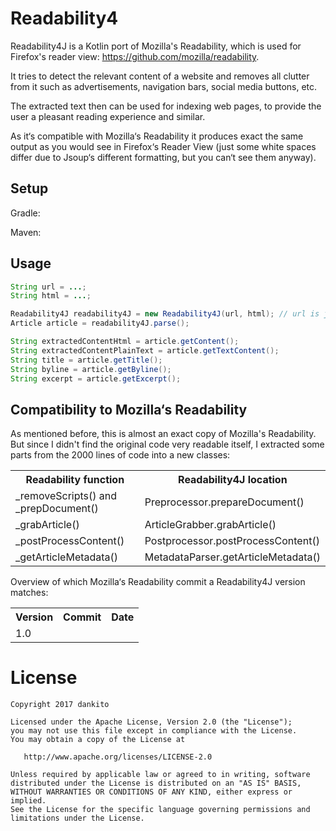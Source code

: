# Readability4

Readability4J is a Kotlin port of Mozilla's Readability, which is used for Firefox's reader view: https://github.com/mozilla/readability.

It tries to detect the relevant content of a website and removes all clutter from it such as advertisements, navigation bars, social media buttons, etc.

The extracted text then can be used for indexing web pages, to provide the user a pleasant reading experience and similar.

As it‘s compatible with Mozilla‘s Readability it produces exact the same output as you would see in Firefox‘s Reader View (just some white spaces differ due to Jsoup‘s different formatting, but you can‘t see them anyway).

## Setup

Gradle:

Maven:


## Usage

```java
String url = ...;
String html = ...;

Readability4J readability4J = new Readability4J(url, html); // url is just needed to resolve relative urls
Article article = readability4J.parse();

String extractedContentHtml = article.getContent();
String extractedContentPlainText = article.getTextContent();
String title = article.getTitle();
String byline = article.getByline();
String excerpt = article.getExcerpt();
```

## Compatibility to Mozilla‘s Readability

As mentioned before, this is almost an exact copy of Mozilla's Readability. But since I didn't find the original code very readable itself, I extracted some parts from the 2000 lines of code into a new classes:

<table>
    <tr>
        <th>Readability function</td>
        <th>Readability4J location</td>
    </tr>
    <tr>
        <td>_removeScripts() and _prepDocument()</td>
        <td>Preprocessor.prepareDocument()</td>
    </tr>
    <tr>
        <td>_grabArticle()</td>
        <td>ArticleGrabber.grabArticle()</td>
    </tr>
    <tr>
        <td>_postProcessContent()</td>
        <td>Postprocessor.postProcessContent()</td>
    </tr>
    <tr>
        <td>_getArticleMetadata()</td>
        <td>MetadataParser.getArticleMetadata()</td>
    </tr>
</table>


Overview of which Mozilla‘s Readability commit a Readability4J version matches:

<table>
    <tr>
        <th>Version</td>
        <th>Commit</td>
        <th>Date</td>
    </tr>
    <tr>
        <td>1.0</td>
        <td></td>
        <td></td>
    </tr>
</table>

# License

    Copyright 2017 dankito

    Licensed under the Apache License, Version 2.0 (the "License");
    you may not use this file except in compliance with the License.
    You may obtain a copy of the License at

       http://www.apache.org/licenses/LICENSE-2.0

    Unless required by applicable law or agreed to in writing, software
    distributed under the License is distributed on an "AS IS" BASIS,
    WITHOUT WARRANTIES OR CONDITIONS OF ANY KIND, either express or implied.
    See the License for the specific language governing permissions and
    limitations under the License.